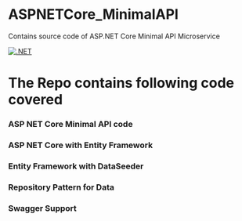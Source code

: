 # ASPNETCore_MinimalAPI
Contains source code of ASP.NET Core Minimal API Microservice

[![.NET](https://github.com/executeautomation/ASPNETCore_MinimalAPI/actions/workflows/dotnet.yml/badge.svg)](https://github.com/executeautomation/ASPNETCore_MinimalAPI/actions/workflows/dotnet.yml)

# The Repo contains following code covered

### ASP NET Core Minimal API code
### ASP NET Core with Entity Framework
### Entity Framework with DataSeeder
### Repository Pattern for Data
### Swagger Support


